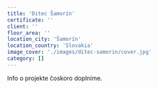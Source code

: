 ```yaml
---
title: 'Ditec Šamorín'
certificate: ''
client: ''
floor_area: ''
location_city: 'Šamorín'
location_country: 'Slovakia'
image_cover: './images/ditec-samorin/cover.jpg'
category: []
---
```


Info o projekte čoskoro doplníme.

